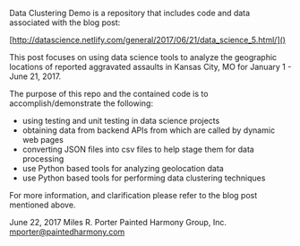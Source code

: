 Data Clustering Demo is a repository that includes code and data associated
 with the blog post:

[http://datascience.netlify.com/general/2017/06/21/data_science_5.html/]()

This post focuses on using data science tools to analyze the geographic locations of
reported aggravated assaults in Kansas City, MO for January 1 - June 21, 2017.

The purpose of this repo and the contained code is to accomplish/demonstrate the following:

- using testing and unit testing in data science projects
- obtaining data from backend APIs from which are called by dynamic web pages
- converting JSON files into csv files to help stage them for data processing
- use Python based tools for analyzing geolocation data
- use Python based tools for performing data clustering techniques

For more information, and clarification please refer to the blog post mentioned
above.

June 22, 2017
Miles R. Porter
Painted Harmony Group, Inc.
mporter@paintedharmony.com

